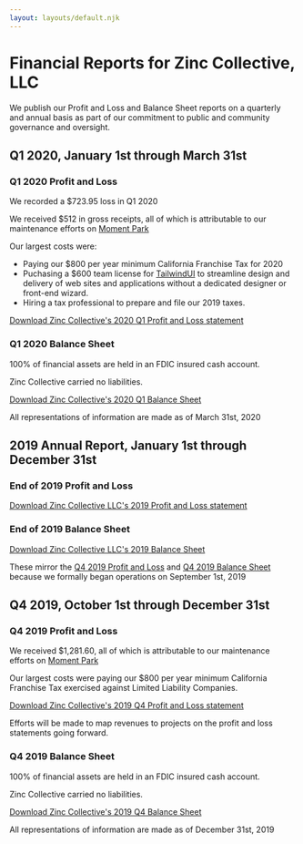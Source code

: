 ```yaml
---
layout: layouts/default.njk
---
```

# Financial Reports for Zinc Collective, LLC

We publish our Profit and Loss and Balance Sheet reports on a quarterly and annual basis as part of our commitment to public and community governance and oversight.

## Q1 2020, January 1st through March 31st

### Q1 2020 Profit and Loss

We recorded a $723.95 loss in Q1 2020

We received $512 in gross receipts, all of which is attributable to our maintenance efforts on [Moment Park](https://www.momentpark.com/)

Our largest costs were:

*   Paying our $800 per year minimum California Franchise Tax for 2020
*   Puchasing a $600 team license for [TailwindUI](https://tailwindui.com/) to streamline design and delivery of web sites and applications without a dedicated designer or front-end wizard.
*   Hiring a tax professional to prepare and file our 2019 taxes.

[Download Zinc Collective's 2020 Q1 Profit and Loss statement](./2020-q1-profit-and-loss.pdf)

### Q1 2020 Balance Sheet

100% of financial assets are held in an FDIC insured cash account.

Zinc Collective carried no liabilities.

[Download Zinc Collective's 2020 Q1 Balance Sheet](./2020-q1-balance-sheet.pdf)

All representations of information are made as of March 31st, 2020

## 2019 Annual Report, January 1st through December 31st

### End of 2019 Profit and Loss

[Download Zinc Collective LLC's 2019 Profit and Loss statement](./2019-profit-and-loss.pdf)

### End of 2019 Balance Sheet

[Download Zinc Collective LLC's 2019 Balance Sheet](./2019-balance-sheet.pdf)

These mirror the [Q4 2019 Profit and Loss](#2019-q4-profit-and-loss) and [Q4 2019 Balance Sheet](#2019-q4-balance-sheet) because we formally began operations on September 1st, 2019

## Q4 2019, October 1st through December 31st

### Q4 2019 Profit and Loss

We received $1,281.60, all of which is attributable to our maintenance efforts on [Moment Park](https://www.momentpark.com/)

Our largest costs were paying our $800 per year minimum California Franchise Tax exercised against Limited Liability Companies.

[Download Zinc Collective's 2019 Q4 Profit and Loss statement](./2019-q4-profit-and-loss.pdf)

Efforts will be made to map revenues to projects on the profit and loss statements going forward.

### Q4 2019 Balance Sheet

100% of financial assets are held in an FDIC insured cash account.

Zinc Collective carried no liabilities.

[Download Zinc Collective's 2019 Q4 Balance Sheet](./2019-q4-balance-sheet.pdf)

All representations of information are made as of December 31st, 2019
